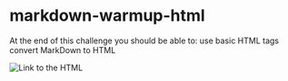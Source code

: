 # markdown-warmup-html
  At the end of this challenge you should be able to:      use basic HTML tags      convert MarkDown to HTML
  
![Link to the HTML](https://yuliya-becode.github.io/markdown-warmup-html/)

